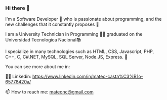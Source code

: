 ### Hi there 👋
I'm a Software Developer 🚀 who is passionate about programming, and the new challenges that it constantly proposes 🙌

I am a University Technician in Programming 👨‍🎓 graduated on the Universidad Tecnologica Nacional📚

I specialize in many technologies such as HTML, CSS, Javascript, PHP, C++, C, C#.NET, MySQL, SQL Server, Node.JS, Express. 🤖

You can see more about me in:

👷‍♂️ Linkedin: https://www.linkedin.com/in/mateo-casta%C3%B1o-65778420a/

📫 How to reach me: mateonc@gmail.com

<!--
**MateCastano/MateCastano** is a ✨ _special_ ✨ repository because its `README.md` (this file) appears on your GitHub profile.

Here are some ideas to get you started:

- 🔭 I’m currently working on ...
- 🌱 I’m currently learning ...
- 👯 I’m looking to collaborate on ...
- 🤔 I’m looking for help with ...
- 💬 Ask me about ...
- 📫 How to reach me: ...
- 😄 Pronouns: ...
- ⚡ Fun fact: ...
-->
